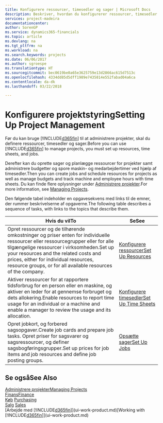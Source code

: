 ```yaml
---
title: Konfigurere ressourcer, timesedler og sager | Microsoft Docs
description: Beskriver, hvordan du konfigurerer ressourcer, timesedler og sager til at administrere projekter.
services: project-madeira
documentationcenter: 
author: SorenGP
ms.service: dynamics365-financials
ms.topic: article
ms.devlang: na
ms.tgt_pltfrm: na
ms.workload: na
ms.search.keywords: projects
ms.date: 06/06/2017
ms.author: sgroespe
ms.translationtype: HT
ms.sourcegitcommit: bec0619be0a65e3625759e13d2866ac615d7513c
ms.openlocfilehash: 4334dd85d5dff1989e7435814e552fabad04a6ca
ms.contentlocale: da-dk
ms.lasthandoff: 03/22/2018

---
```

# <a name="setting-up-project-management"></a><span data-ttu-id="c801a-103">Konfigurere projektstyring</span><span class="sxs-lookup"><span data-stu-id="c801a-103">Setting Up Project Management</span></span>
<span data-ttu-id="c801a-104">Før du kan bruge [!INCLUDE[d365fin](includes/d365fin_md.md)] til at administrere projekter, skal du definere ressourcer, timesedler og sager.</span><span class="sxs-lookup"><span data-stu-id="c801a-104">Before you can use [!INCLUDE[d365fin](includes/d365fin_md.md)] to manage projects, you must set up resources, time sheets, and jobs.</span></span>

<span data-ttu-id="c801a-105">Derefter kan du oprette sager og planlægge ressourcer for projekter samt administrere budgetter og spore maskin- og medarbejdertimer ved hjælp af timesedler.</span><span class="sxs-lookup"><span data-stu-id="c801a-105">Then you can create jobs and schedule resources for projects as well as manage budgets and track machine and employee hours with time sheets.</span></span> <span data-ttu-id="c801a-106">Du kan finde flere oplysninger under [Administrere projekter](projects-manage-projects.md).</span><span class="sxs-lookup"><span data-stu-id="c801a-106">For more information, see [Managing Projects](projects-manage-projects.md).</span></span>  

<span data-ttu-id="c801a-107">Den følgende tabel indeholder en opgavesekvens med links til de emner, der rummer beskrivelserne af opgaverne.</span><span class="sxs-lookup"><span data-stu-id="c801a-107">The following table describes a sequence of tasks, with links to the topics that describe them.</span></span>

| <span data-ttu-id="c801a-108">Hvis du vil</span><span class="sxs-lookup"><span data-stu-id="c801a-108">To</span></span> | <span data-ttu-id="c801a-109">Se</span><span class="sxs-lookup"><span data-stu-id="c801a-109">See</span></span> |
| --- | --- |
| <span data-ttu-id="c801a-110">Opret ressourcer og de tilhørende omkostninger og priser enten for individuelle ressourcer eller ressourcegrupper eller for alle tilgængelige ressourcer i virksomheden.</span><span class="sxs-lookup"><span data-stu-id="c801a-110">Set up your resources and the related costs and prices, either for individual resources, resource groups, or for all available resources of the company.</span></span> |[<span data-ttu-id="c801a-111">Konfigurere ressourcer</span><span class="sxs-lookup"><span data-stu-id="c801a-111">Set Up Resources</span></span>](projects-how-setup-resources.md) |
| <span data-ttu-id="c801a-112">Aktiver ressourcer for at rapportere tidsforbrug for en person eller en maskine, og aktiver en leder for at gennemse forbruget og dets allokering.</span><span class="sxs-lookup"><span data-stu-id="c801a-112">Enable resources to report time usage for an individual or a machine and enable a manager to review the usage and its allocation.</span></span> |[<span data-ttu-id="c801a-113">Konfigurere timesedler</span><span class="sxs-lookup"><span data-stu-id="c801a-113">Set Up Time Sheets</span></span>](projects-how-setup-time-sheets.md) |
| <span data-ttu-id="c801a-114">Opret jobkort, og forbered sagsopgaver.</span><span class="sxs-lookup"><span data-stu-id="c801a-114">Create job cards and prepare job tasks.</span></span> <span data-ttu-id="c801a-115">Opret priser for sagsvarer og sagsressourcer, og definer sagsbogføringsgrupper.</span><span class="sxs-lookup"><span data-stu-id="c801a-115">Set up prices for job items and job resources and define job posting groups.</span></span> |[<span data-ttu-id="c801a-116">Opsætte sager</span><span class="sxs-lookup"><span data-stu-id="c801a-116">Set Up Jobs</span></span>](projects-how-setup-jobs.md) |

## <a name="see-also"></a><span data-ttu-id="c801a-117">Se også</span><span class="sxs-lookup"><span data-stu-id="c801a-117">See Also</span></span>
[<span data-ttu-id="c801a-118">Administrere projekter</span><span class="sxs-lookup"><span data-stu-id="c801a-118">Managing Projects</span></span>](projects-manage-projects.md)  
[<span data-ttu-id="c801a-119">Finans</span><span class="sxs-lookup"><span data-stu-id="c801a-119">Finance</span></span>](finance.md)  
<span data-ttu-id="c801a-120">[Køb](purchasing-manage-purchasing.md)       </span><span class="sxs-lookup"><span data-stu-id="c801a-120">[Purchasing](purchasing-manage-purchasing.md)       </span></span>  
<span data-ttu-id="c801a-121">[Salg](sales-manage-sales.md)   </span><span class="sxs-lookup"><span data-stu-id="c801a-121">[Sales](sales-manage-sales.md)   </span></span>  
<span data-ttu-id="c801a-122">[Arbejde med [!INCLUDE[d365fin](includes/d365fin_md.md)]](ui-work-product.md)</span><span class="sxs-lookup"><span data-stu-id="c801a-122">[Working with [!INCLUDE[d365fin](includes/d365fin_md.md)]](ui-work-product.md)</span></span>  

